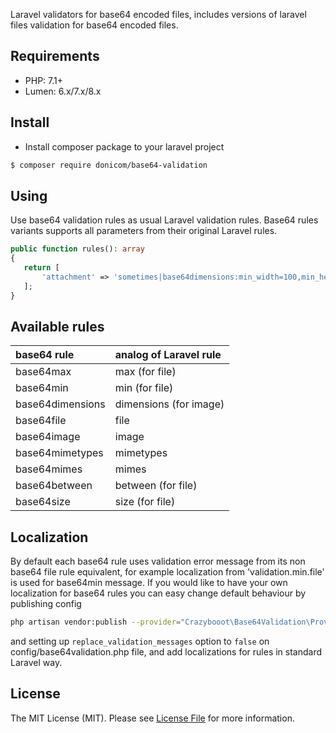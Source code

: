 Laravel validators for base64 encoded files, includes versions of laravel files validation for base64 encoded files.

## Requirements

* PHP: 7.1+
* Lumen: 6.x/7.x/8.x

## Install

* Install composer package to your laravel project
``` bash
$ composer require donicom/base64-validation
```

## Using
Use base64 validation rules as usual Laravel validation rules. Base64 rules variants supports all parameters from their original Laravel rules.
 ```php
public function rules(): array
{
    return [
        'attachment' => 'sometimes|base64dimensions:min_width=100,min_height=200',
    ];
}
```
## Available rules
| base64 rule          | analog of Laravel rule|
|:---------------------|:----------------------|
| base64max            | max (for file)        |
| base64min            | min (for file)        |
| base64dimensions     | dimensions (for image)|
| base64file           | file                  |
| base64image          | image                 |
| base64mimetypes      | mimetypes             |
| base64mimes          | mimes                 |
| base64between        | between (for file)    |
| base64size           | size (for file)       |

## Localization
By default each base64 rule uses validation error message
from its non base64 file rule equivalent, for example localization from 'validation.min.file'
is used for base64min message.
If you would like to have your own localization for base64 rules you can easy change default behaviour
by publishing config
```bash
php artisan vendor:publish --provider="Crazybooot\Base64Validation\Providers\ServiceProvider" --tag=config
```
and setting up `replace_validation_messages` option to `false` on config/base64validation.php file, 
and add localizations for rules in standard Laravel way.

## License

The MIT License (MIT). Please see [License File](LICENSE.MD) for more information.






